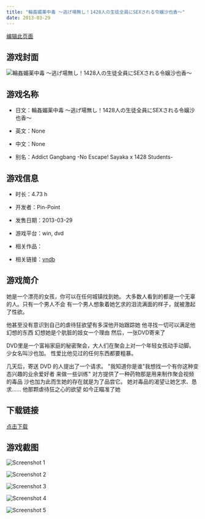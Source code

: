```yaml
---
title: "輪姦媚薬中毒 ～逃げ場無し！1428人の生徒全員にSEXされる令嬢沙也香～"
date: 2013-03-29
---
```

[编辑此页面](https://github.com/ACG-3/ADV3-source/blob/main/source/_posts/games/%E8%BC%AA%E5%A7%A6%E5%AA%9A%E8%96%AC%E4%B8%AD%E6%AF%92%20%EF%BD%9E%E9%80%83%E3%81%92%E5%A0%B4%E7%84%A1%E3%81%97%EF%BC%811428%E4%BA%BA%E3%81%AE%E7%94%9F%E5%BE%92%E5%85%A8%E5%93%A1%E3%81%ABSEX%E3%81%95%E3%82%8C%E3%82%8B%E4%BB%A4%E5%AC%A2%E6%B2%99%E4%B9%9F%E9%A6%99%EF%BD%9E.md)

## 游戏封面

![輪姦媚薬中毒 ～逃げ場無し！1428人の生徒全員にSEXされる令嬢沙也香～](https%3A//pan.timero.xyz/onedrive/img_lib_001/%E8%BC%AA%E5%A7%A6%E5%AA%9A%E8%96%AC%E4%B8%AD%E6%AF%92%20%EF%BD%9E%E9%80%83%E3%81%92%E5%A0%B4%E7%84%A1%E3%81%97%EF%BC%811428%E4%BA%BA%E3%81%AE%E7%94%9F%E5%BE%92%E5%85%A8%E5%93%A1%E3%81%ABSEX%E3%81%95%E3%82%8C%E3%82%8B%E4%BB%A4%E5%AC%A2%E6%B2%99%E4%B9%9F%E9%A6%99%EF%BD%9E_cover.avif)


## 游戏名称

- 日文：輪姦媚薬中毒 ～逃げ場無し！1428人の生徒全員にSEXされる令嬢沙也香～
- 英文：None
- 中文：None

- 别名：Addict Gangbang -No Escape! Sayaka x 1428 Students-


## 游戏信息

- 时长：4.73 h
- 开发者：Pin-Point
- 发售日期：2013-03-29
- 游戏平台：win, dvd
- 相关作品：

- 相关链接：[vndb](https://vndb.org/v12550)


## 游戏简介

她是一个漂亮的女孩，你可以在任何城镇找到她。
大多数人看到的都是一个无辜的人。只有一个男人不会
有一个男人想象着她乞求的泪流满面的样子，就被激起了性欲。

他甚至没有意识到自己的虐待狂欲望有多深他开始跟踪她
他寻找一切可以满足他幻想的东西 幻想她是个肮脏的妓女一个理由
然后，一张DVD寄来了

DVD里是一个富裕家庭的秘密聚会，大人们在聚会上对一个年轻女孩动手动脚。
少女名叫沙也加。
性爱比他见过的任何东西都要粗暴。

几天后，寄送 DVD 的人提出了一个请求。
"我知道你是谁"我想找一个有你这种变态兴趣的业余爱好者 来做一些训练"
对方提供了一种药物那是用来制作聚会视频的毒品
沙也加为此而生她的存在就是为了品尝它。
她对毒品的渴望让她乞求、恳求......
他那颗虐待狂之心的欲望 如今正瞄准了她




## 下载链接

[点击下载](https://pan.timero.xyz/onedrive/adv_lib_001/%E8%BC%AA%E5%A7%A6%E5%AA%9A%E8%96%AC%E4%B8%AD%E6%AF%92%20%EF%BD%9E%E9%80%83%E3%81%92%E5%A0%B4%E7%84%A1%E3%81%97%EF%BC%811428%E4%BA%BA%E3%81%AE%E7%94%9F%E5%BE%92%E5%85%A8%E5%93%A1%E3%81%ABSEX%E3%81%95%E3%82%8C%E3%82%8B%E4%BB%A4%E5%AC%A2%E6%B2%99%E4%B9%9F%E9%A6%99%EF%BD%9E)


## 游戏截图


![Screenshot 1](https%3A//pan.timero.xyz/onedrive/img_lib_001/%E8%BC%AA%E5%A7%A6%E5%AA%9A%E8%96%AC%E4%B8%AD%E6%AF%92%20%EF%BD%9E%E9%80%83%E3%81%92%E5%A0%B4%E7%84%A1%E3%81%97%EF%BC%811428%E4%BA%BA%E3%81%AE%E7%94%9F%E5%BE%92%E5%85%A8%E5%93%A1%E3%81%ABSEX%E3%81%95%E3%82%8C%E3%82%8B%E4%BB%A4%E5%AC%A2%E6%B2%99%E4%B9%9F%E9%A6%99%EF%BD%9E_Screenshot_1.avif)

![Screenshot 2](https%3A//pan.timero.xyz/onedrive/img_lib_001/%E8%BC%AA%E5%A7%A6%E5%AA%9A%E8%96%AC%E4%B8%AD%E6%AF%92%20%EF%BD%9E%E9%80%83%E3%81%92%E5%A0%B4%E7%84%A1%E3%81%97%EF%BC%811428%E4%BA%BA%E3%81%AE%E7%94%9F%E5%BE%92%E5%85%A8%E5%93%A1%E3%81%ABSEX%E3%81%95%E3%82%8C%E3%82%8B%E4%BB%A4%E5%AC%A2%E6%B2%99%E4%B9%9F%E9%A6%99%EF%BD%9E_Screenshot_2.avif)

![Screenshot 3](https%3A//pan.timero.xyz/onedrive/img_lib_001/%E8%BC%AA%E5%A7%A6%E5%AA%9A%E8%96%AC%E4%B8%AD%E6%AF%92%20%EF%BD%9E%E9%80%83%E3%81%92%E5%A0%B4%E7%84%A1%E3%81%97%EF%BC%811428%E4%BA%BA%E3%81%AE%E7%94%9F%E5%BE%92%E5%85%A8%E5%93%A1%E3%81%ABSEX%E3%81%95%E3%82%8C%E3%82%8B%E4%BB%A4%E5%AC%A2%E6%B2%99%E4%B9%9F%E9%A6%99%EF%BD%9E_Screenshot_3.avif)

![Screenshot 4](https%3A//pan.timero.xyz/onedrive/img_lib_001/%E8%BC%AA%E5%A7%A6%E5%AA%9A%E8%96%AC%E4%B8%AD%E6%AF%92%20%EF%BD%9E%E9%80%83%E3%81%92%E5%A0%B4%E7%84%A1%E3%81%97%EF%BC%811428%E4%BA%BA%E3%81%AE%E7%94%9F%E5%BE%92%E5%85%A8%E5%93%A1%E3%81%ABSEX%E3%81%95%E3%82%8C%E3%82%8B%E4%BB%A4%E5%AC%A2%E6%B2%99%E4%B9%9F%E9%A6%99%EF%BD%9E_Screenshot_4.avif)

![Screenshot 5](https%3A//pan.timero.xyz/onedrive/img_lib_001/%E8%BC%AA%E5%A7%A6%E5%AA%9A%E8%96%AC%E4%B8%AD%E6%AF%92%20%EF%BD%9E%E9%80%83%E3%81%92%E5%A0%B4%E7%84%A1%E3%81%97%EF%BC%811428%E4%BA%BA%E3%81%AE%E7%94%9F%E5%BE%92%E5%85%A8%E5%93%A1%E3%81%ABSEX%E3%81%95%E3%82%8C%E3%82%8B%E4%BB%A4%E5%AC%A2%E6%B2%99%E4%B9%9F%E9%A6%99%EF%BD%9E_Screenshot_5.avif)

